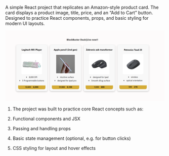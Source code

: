 A simple React project that replicates an Amazon-style product card. The card displays a product image, title, price, and an “Add to Cart” button. Designed to practice React components, props, and basic styling for modern UI layouts.

![Amazon Product Card Screenshot](src/assets/p1.png)

1) The project was built to practice core React concepts such as:

2) Functional components and JSX

3) Passing and handling props

4) Basic state management (optional, e.g. for button clicks)

5) CSS styling for layout and hover effects
